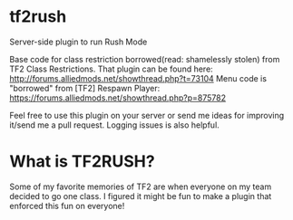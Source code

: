 tf2rush
=======

Server-side plugin to run Rush Mode

Base code for class restriction borrowed(read: shamelessly stolen) from TF2 Class Restrictions.
That plugin can be found here: http://forums.alliedmods.net/showthread.php?t=73104
Menu code is "borrowed" from [TF2] Respawn Player:
https://forums.alliedmods.net/showthread.php?p=875782

Feel free to use this plugin on your server or send me ideas for improving it/send me a pull request.
Logging issues is also helpful.

What is TF2RUSH?
================

Some of my favorite memories of TF2 are when everyone on my team decided to go one class.  I figured it might be fun to make a plugin that enforced this fun on everyone!